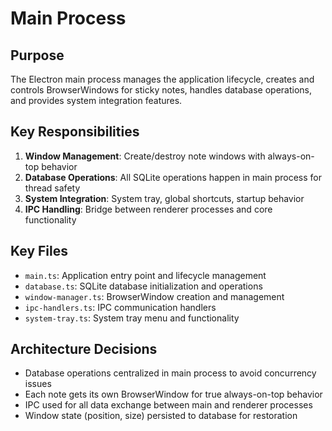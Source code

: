 # Main Process

## Purpose
The Electron main process manages the application lifecycle, creates and controls BrowserWindows for sticky notes, handles database operations, and provides system integration features.

## Key Responsibilities
1. **Window Management**: Create/destroy note windows with always-on-top behavior
2. **Database Operations**: All SQLite operations happen in main process for thread safety
3. **System Integration**: System tray, global shortcuts, startup behavior
4. **IPC Handling**: Bridge between renderer processes and core functionality

## Key Files
- `main.ts`: Application entry point and lifecycle management
- `database.ts`: SQLite database initialization and operations
- `window-manager.ts`: BrowserWindow creation and management
- `ipc-handlers.ts`: IPC communication handlers
- `system-tray.ts`: System tray menu and functionality

## Architecture Decisions
- Database operations centralized in main process to avoid concurrency issues
- Each note gets its own BrowserWindow for true always-on-top behavior
- IPC used for all data exchange between main and renderer processes
- Window state (position, size) persisted to database for restoration